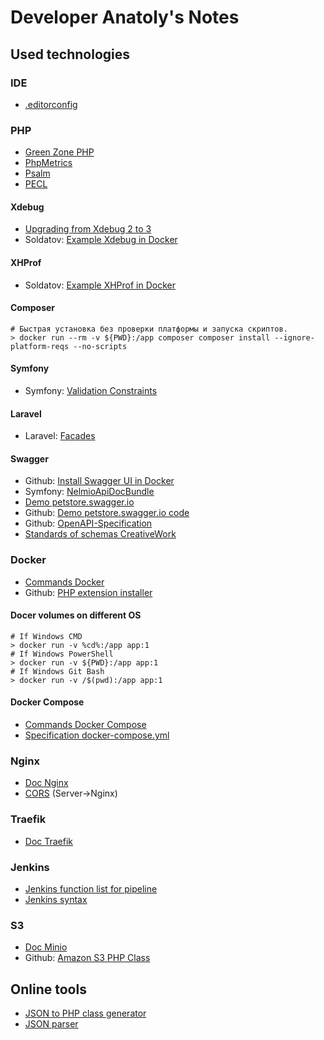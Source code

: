 # Developer Anatoly's Notes

## Used technologies

### IDE

* [.editorconfig](https://editorconfig.org/)

### PHP
* [Green Zone PHP](https://www.php.net/supported-versions.php)
* [PhpMetrics](https://phpmetrics.org/)
* [Psalm](https://psalm.dev/)
* [PECL](http://pecl.php.net/)

#### Xdebug
* [Upgrading from Xdebug 2 to 3](https://xdebug.org/docs/upgrade_guide)
* Soldatov: [Example Xdebug in Docker](https://github.com/soldatov/example-xdebug-docker)

#### XHProf
* Soldatov: [Example XHProf in Docker](https://github.com/soldatov/example-xhprof-73)

#### Composer
```
# Быстрая установка без проверки платформы и запуска скриптов.
> docker run --rm -v ${PWD}:/app composer composer install --ignore-platform-reqs --no-scripts
```

#### Symfony
* Symfony: [Validation Constraints](https://symfony.com/doc/current/reference/constraints.html)

#### Laravel
* Laravel: [Facades](https://laravel.com/docs/8.x/facades#facade-class-reference)

#### Swagger
* Github: [Install Swagger UI in Docker](https://github.com/swagger-api/swagger-ui/blob/master/docs/usage/installation.md#docker)
* Symfony: [NelmioApiDocBundle](https://symfony.com/doc/4.x/bundles/NelmioApiDocBundle/index.html)
* [Demo petstore.swagger.io](https://petstore.swagger.io)
* Github: [Demo petstore.swagger.io code](https://github.com/zircote/swagger-php/tree/master/Examples/petstore.swagger.io)
* Github: [OpenAPI-Specification](https://github.com/OAI/OpenAPI-Specification)
* [Standards of schemas CreativeWork](https://schema.org/CreativeWork)

### Docker
* [Commands Docker](https://docs.docker.com/engine/reference/run/)
* Github: [PHP extension installer](https://github.com/mlocati/docker-php-extension-installer)

#### Docer volumes on different OS

```
# If Windows CMD
> docker run -v %cd%:/app app:1
# If Windows PowerShell
> docker run -v ${PWD}:/app app:1
# If Windows Git Bash
> docker run -v /$(pwd):/app app:1
```

#### Docker Compose
* [Commands Docker Compose](https://docs.docker.com/compose/reference/)
* [Specification docker-compose.yml](https://docs.docker.com/compose/compose-file/)

### Nginx
* [Doc Nginx](https://nginx.org/ru/docs/)
* [CORS](https://enable-cors.org) (Server->Nginx)

### Traefik
* [Doc Traefik](https://doc.traefik.io/traefik/)

### Jenkins
* [Jenkins function list for pipeline](https://www.jenkins.io/doc/pipeline/steps/)
* [Jenkins syntax](https://www.jenkins.io/doc/book/pipeline/syntax/)

### S3
* [Doc Minio](https://docs.minio.io/)
* Github: [Amazon S3 PHP Class](https://github.com/tpyo/amazon-s3-php-class)

## Online tools

* [JSON to PHP class generator](https://json2php.strikebit.io)
* [JSON parser](http://json.parser.online.fr/)
